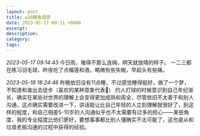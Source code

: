 ```yaml
---
layout: post
title: w20摸鱼遐思
date: 2023-05-17 09:11 +0800
excerpt: 
description: 
category: 
tags: 
---
```



_2023-05-17 09:14:43_
今日雨，难得不那么连绵，明天就放晴的样子。
一二三都在练习羽毛球，昨夜吃了点榴莲和酒，略微有些失眠，早起头有些痛。

_2023-05-18 18:24:46_
昨晚依旧没有11点睡，不过感觉睡得挺好，做了一个梦，不知道和谁出去徒步（喜欢的某种意象代表🤔）
约人打球的时候意识到自己年纪渐长，确实在某些对世界的理解上会变得更加成熟和周全，尽管依旧不太善于和别人沟通，这点确实需要改进一下，讲话能让比自己年轻的人立刻理解就很好了，到这样的程度，和自己相差5-10岁的人沟通似乎也不太需要有过多的担心——某些角度，我的专业程度比他们更好，要想事事都比别人懂确实不太可能了，这也是从和垃圾老板沟通的过程中获得的经验。
